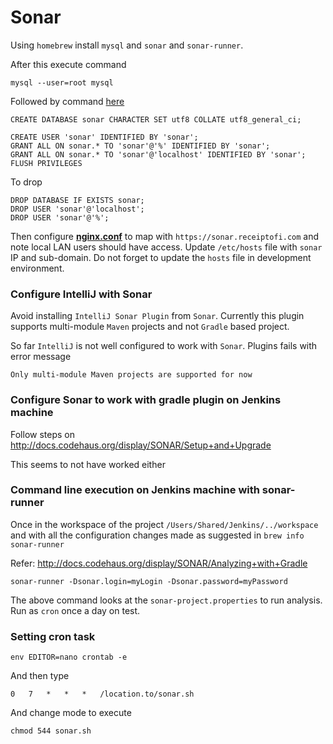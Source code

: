 Sonar
=====

Using `homebrew` install `mysql` and `sonar` and `sonar-runner`.

After this execute command 

    mysql --user=root mysql
    
Followed by command [here](https://github.com/SonarSource/sonar-examples/tree/master/scripts/database/mysql "Create Sonar DB")

    CREATE DATABASE sonar CHARACTER SET utf8 COLLATE utf8_general_ci;

    CREATE USER 'sonar' IDENTIFIED BY 'sonar';
    GRANT ALL ON sonar.* TO 'sonar'@'%' IDENTIFIED BY 'sonar';
    GRANT ALL ON sonar.* TO 'sonar'@'localhost' IDENTIFIED BY 'sonar';
    FLUSH PRIVILEGES

To drop    

    DROP DATABASE IF EXISTS sonar;
    DROP USER 'sonar'@'localhost';
    DROP USER 'sonar'@'%';

Then configure **[nginx.conf](../nginx/nginx.conf.md)** to map with `https://sonar.receiptofi.com` and note local LAN
users should have access. Update `/etc/hosts` file with `sonar` IP and sub-domain. Do not forget to update the `hosts`
file in development environment.

### Configure IntelliJ with Sonar

Avoid installing `IntelliJ Sonar Plugin` from `Sonar`. Currently this plugin supports multi-module `Maven` projects and
not `Gradle` based project.

So far `IntelliJ` is not well configured to work with `Sonar`. Plugins fails with error message

    Only multi-module Maven projects are supported for now

### Configure Sonar to work with gradle plugin on Jenkins machine

Follow steps on http://docs.codehaus.org/display/SONAR/Setup+and+Upgrade

This seems to not have worked either

### Command line execution on Jenkins machine with sonar-runner

Once in the workspace of the project `/Users/Shared/Jenkins/../workspace` and with all the configuration changes made as
suggested in `brew info sonar-runner`

Refer: http://docs.codehaus.org/display/SONAR/Analyzing+with+Gradle

    sonar-runner -Dsonar.login=myLogin -Dsonar.password=myPassword

The above command looks at the `sonar-project.properties` to run analysis. Run as `cron` once a day on test.

### Setting cron task

    env EDITOR=nano crontab -e

And then type

    0   7   *   *   *   /location.to/sonar.sh

And change mode to execute

    chmod 544 sonar.sh
